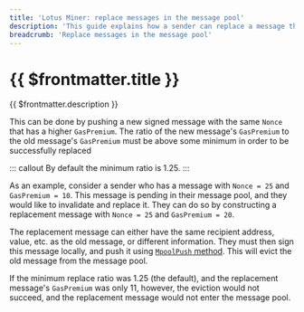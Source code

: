 ```yaml
---
title: 'Lotus Miner: replace messages in the message pool'
description: 'This guide explains how a sender can replace a message that is pending in the message pool.'
breadcrumb: 'Replace messages in the message pool'
---
```


# {{ $frontmatter.title }}

{{ $frontmatter.description }}

This can be done by pushing a new signed message with the same `Nonce` that has a higher `GasPremium`. The ratio of the new message's `GasPremium` to the old message's `GasPremium` must be above some minimum in order to be successfully replaced

::: callout
By default the minimum ratio is 1.25.
:::

As an example, consider a sender who has a message with `Nonce = 25` and `GasPremium = 10`. This message is pending in their message pool, and they would like to invalidate and replace it. They can do so by constructing a replacement message with `Nonce = 25` and `GasPremium = 20`.

The replacement message can either have the same recipient address, value, etc. as the old message, or different information. They must then sign this message locally, and push it using [`MpoolPush` method](../../reference/lotus-api.md). This will evict the old message from the message pool.

If the minimum replace ratio was 1.25 (the default), and the replacement message's `GasPremium` was only 11, however, the eviction would not succeed, and the replacement message would not enter the message pool.
